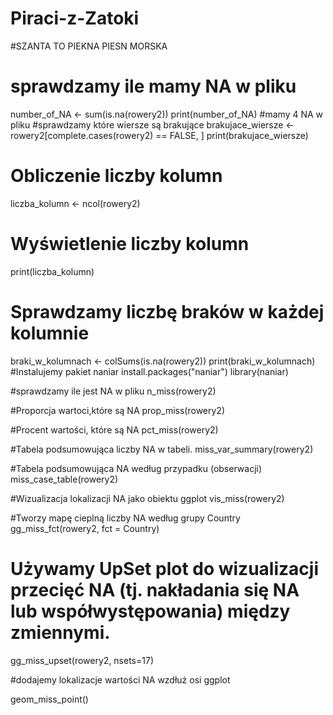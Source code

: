# Piraci-z-Zatoki

#SZANTA TO PIEKNA PIESN MORSKA
# sprawdzamy ile mamy NA w pliku
number_of_NA <- sum(is.na(rowery2))
print(number_of_NA)
#mamy 4 NA w pliku
#sprawdzamy które wiersze są brakujące
brakujace_wiersze <- rowery2[complete.cases(rowery2) == FALSE, ]
print(brakujace_wiersze)

# Obliczenie liczby kolumn 
liczba_kolumn <- ncol(rowery2) 
# Wyświetlenie liczby kolumn 
print(liczba_kolumn)


# Sprawdzamy liczbę braków w każdej kolumnie
braki_w_kolumnach <- colSums(is.na(rowery2))
print(braki_w_kolumnach)
#Instalujemy pakiet naniar
install.packages("naniar")
library(naniar)

#sprawdzamy ile jest NA w pliku
n_miss(rowery2)

#Proporcja wartoci,które są NA
prop_miss(rowery2)

#Procent wartości, które są NA
pct_miss(rowery2)

#Tabela podsumowująca liczby NA w tabeli.
miss_var_summary(rowery2)

#Tabela podsumowująca NA według przypadku (obserwacji)
miss_case_table(rowery2)

#Wizualizacja lokalizacji NA jako obiektu ggplot
vis_miss(rowery2)

#Tworzy mapę cieplną liczby NA według grupy Country
gg_miss_fct(rowery2, fct = Country)

# Używamy UpSet plot do wizualizacji przecięć NA (tj. nakładania się NA lub współwystępowania) między zmiennymi.
gg_miss_upset(rowery2, nsets=17)

#dodajemy lokalizacje wartości NA wzdłuż osi ggplot

geom_miss_point()

